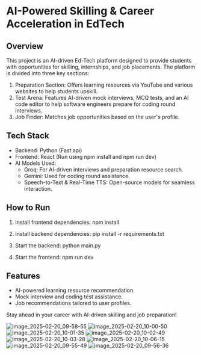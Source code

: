# AI-Powered Skilling & Career Acceleration in EdTech

## Overview
This project is an AI-driven Ed-Tech platform designed to provide students with opportunities for skilling, internships, and job placements. The platform is divided into three key sections:

1. Preparation Section: Offers learning resources via YouTube and various websites to help students upskill.
2. Test Arena: Features AI-driven mock interviews, MCQ tests, and an AI code editor to help software engineers prepare for coding round interviews.
3. Job Finder: Matches job opportunities based on the user's profile.

## Tech Stack
- Backend: Python (Fast api)
- Frontend: React (Run using npm install and npm run dev)
- AI Models Used:
  - Groq: For AI-driven interviews and preparation resource search.
  - Gemini: Used for coding round assistance.
  - Speech-to-Text & Real-Time TTS: Open-source models for seamless interaction.

## How to Run
1. Install frontend dependencies:
      npm install
   
2. Install backend dependencies:
      pip install -r requirements.txt
   
3. Start the backend:
      python main.py
   
4. Start the frontend:
      npm run dev
   

## Features
- AI-powered learning resource recommendation.
- Mock interview and coding test assistance.
- Job recommendations tailored to user profiles.

Stay ahead in your career with AI-driven skilling and job preparation!

![image_2025-02-20_09-58-55](https://github.com/user-attachments/assets/194fea2d-9e5a-4e10-9949-47966fc8d2c3)
![image_2025-02-20_10-00-50](https://github.com/user-attachments/assets/b0e3c6e3-3a44-43f0-a259-d1eecc2f0f0d)
![image_2025-02-20_10-01-35](https://github.com/user-attachments/assets/1a155141-0f8b-4e07-aa20-8ad021ea2107)
![image_2025-02-20_10-02-49](https://github.com/user-attachments/assets/5f79ff20-5f9f-4339-850e-3a6879f8e675)
![image_2025-02-20_10-03-28](https://github.com/user-attachments/assets/5c913c0a-598d-4dd8-a603-09f0e0fe9d83)
![image_2025-02-20_10-06-15](https://github.com/user-attachments/assets/119dcc2c-e107-48c6-a1d5-930b868e73d6)
![image_2025-02-20_09-55-49](https://github.com/user-attachments/assets/a83d8e2e-f0e3-45b9-9392-9d3f36a8a2bf)
![image_2025-02-20_09-56-36](https://github.com/user-attachments/assets/b3f8e870-8a3c-4a55-abb6-e462a86732ea)
